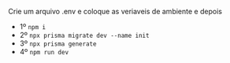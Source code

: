 Crie um arquivo .env e coloque as veriaveis de ambiente e depois

- 1º ```npm i```
- 2º ```npx prisma migrate dev --name init```
- 3º ```npx prisma generate```
- 4º ```npm run dev```

